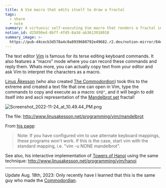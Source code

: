 ```yaml
---
title: A Vim macro that edits itself to draw a fractal
tags:
  - share
  - note
summary: A virtuosic self-executing Vim macro that renders a fractal in your editor
notion_id: d25050ed-8bff-4fd5-8a3d-ab3613918010
summary_image: >-
  https://pub-d4cecb3d578a4c0a8939680792e49682.r2.dev/notion-mirror/84ebb48c-616a-4f51-ae9a-991a4e0a7e9b/6c1a46fe-c264-4934-9736-f61f0e122f59/Screenshot_2022-11-24_at_10.49.44_PM.png
---
```

The text editor [Vim](https://www.vim.org/) is famous for its terse editing keyboard commands. It also features a “macro” mode where you can record these commands and reply them. Whats more, you can actually copy text from your editor and ask Vim to interpret the characters as a macro.

[Linus Åkesson](http://www.linusakesson.net/index.php) (who also created [The Commodordion](https://jordaneldredge.com/notes/deec59a9-cbc0-4eb5-b534-0d32a7a2b482/)) took this to the extreme and created a text file that one can open in Vim, type the commands to copy and execute as a macro: `GY@"`, and it will begin to edit itself into and ascii representation of the [Mandelbrot set](https://en.wikipedia.org/wiki/Mandelbrot_set) fractal!

![Screenshot\_2022-11-24\_at\_10.49.44\_PM.png](https://pub-d4cecb3d578a4c0a8939680792e49682.r2.dev/notion-mirror/84ebb48c-616a-4f51-ae9a-991a4e0a7e9b/6c1a46fe-c264-4934-9736-f61f0e122f59/Screenshot_2022-11-24_at_10.49.44_PM.png)

The file: <http://www.linusakesson.net/programming/vim/mandelbrot>

From [his page](http://www.linusakesson.net/programming/vim/index.php):

> Note: If you have configured vim to use alternate keyboard mappings, these programs won't work. If this is the case, start vim with the standard mapping, i.e. "vim -u NONE mandelbrot".

See also, his interactive implementation of [Towers of Hanoi](https://en.wikipedia.org/wiki/Tower_of_Hanoi) using the same technique: <http://www.linusakesson.net/programming/vim/hanoi>

---

Update Aug. 18th, 2023: Only recently have I learned that this is the same guy who made the [Commodordian](https://jordaneldredge.com/notes/deec59a9-cbc0-4eb5-b534-0d32a7a2b482/).
